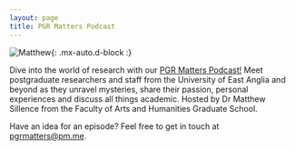 ```yaml
---
layout: page
title: PGR Matters Podcast
---
```

![Matthew](https://matthewsillence.github.io/assets/img/pgr_matters_small2.png){: .mx-auto.d-block :}

Dive into the world of research with our [PGR Matters Podcast!](https://audioboom.com/channels/5142880-pgr-matters-podcast) Meet postgraduate researchers and staff from the University of East Anglia and beyond as they unravel mysteries, share their passion, personal experiences and discuss all things academic. Hosted by Dr Matthew Sillence from the Faculty of Arts and Humanities Graduate School.

Have an idea for an episode? Feel free to get in touch at [pgrmatters@pm.me](pgrmatters@pm.me).
